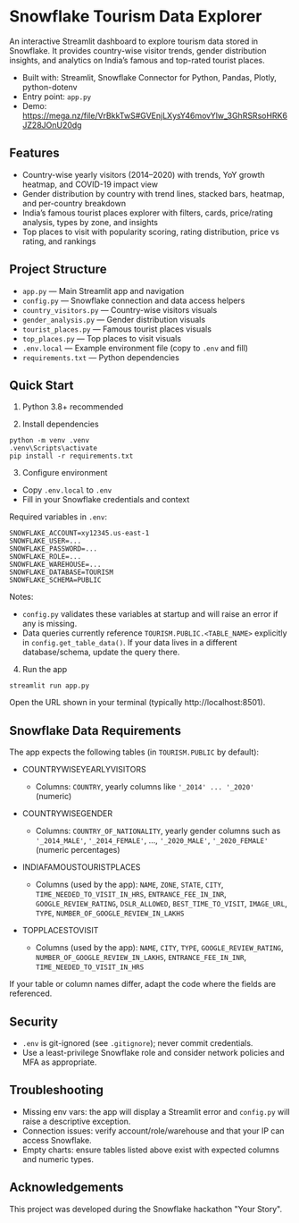 # Snowflake Tourism Data Explorer

An interactive Streamlit dashboard to explore tourism data stored in Snowflake. It provides country-wise visitor trends, gender distribution insights, and analytics on India’s famous and top-rated tourist places.

- Built with: Streamlit, Snowflake Connector for Python, Pandas, Plotly, python-dotenv
- Entry point: `app.py`
- Demo: https://mega.nz/file/VrBkkTwS#GVEnjLXysY46movYlw_3GhRSRsoHRK6JZ28JOnU20dg

## Features
- Country-wise yearly visitors (2014–2020) with trends, YoY growth heatmap, and COVID-19 impact view
- Gender distribution by country with trend lines, stacked bars, heatmap, and per-country breakdown
- India’s famous tourist places explorer with filters, cards, price/rating analysis, types by zone, and insights
- Top places to visit with popularity scoring, rating distribution, price vs rating, and rankings

## Project Structure
- `app.py` — Main Streamlit app and navigation
- `config.py` — Snowflake connection and data access helpers
- `country_visitors.py` — Country-wise visitors visuals
- `gender_analysis.py` — Gender distribution visuals
- `tourist_places.py` — Famous tourist places visuals
- `top_places.py` — Top places to visit visuals
- `.env.local` — Example environment file (copy to `.env` and fill)
- `requirements.txt` — Python dependencies

## Quick Start
1) Python 3.8+ recommended

2) Install dependencies
```
python -m venv .venv
.venv\Scripts\activate
pip install -r requirements.txt
```

3) Configure environment
- Copy `.env.local` to `.env`
- Fill in your Snowflake credentials and context

Required variables in `.env`:
```
SNOWFLAKE_ACCOUNT=xy12345.us-east-1
SNOWFLAKE_USER=...
SNOWFLAKE_PASSWORD=...
SNOWFLAKE_ROLE=...
SNOWFLAKE_WAREHOUSE=...
SNOWFLAKE_DATABASE=TOURISM
SNOWFLAKE_SCHEMA=PUBLIC
```
Notes:
- `config.py` validates these variables at startup and will raise an error if any is missing.
- Data queries currently reference `TOURISM.PUBLIC.<TABLE_NAME>` explicitly in `config.get_table_data()`. If your data lives in a different database/schema, update the query there.

4) Run the app
```
streamlit run app.py
```
Open the URL shown in your terminal (typically http://localhost:8501).

## Snowflake Data Requirements
The app expects the following tables (in `TOURISM.PUBLIC` by default):

- COUNTRYWISEYEARLYVISITORS
  - Columns: `COUNTRY`, yearly columns like `'_2014' ... '_2020'` (numeric)

- COUNTRYWISEGENDER
  - Columns: `COUNTRY_OF_NATIONALITY`, yearly gender columns such as `'_2014_MALE'`, `'_2014_FEMALE'`, …, `'_2020_MALE'`, `'_2020_FEMALE'` (numeric percentages)

- INDIAFAMOUSTOURISTPLACES
  - Columns (used by the app): `NAME`, `ZONE`, `STATE`, `CITY`, `TIME_NEEDED_TO_VISIT_IN_HRS`, `ENTRANCE_FEE_IN_INR`, `GOOGLE_REVIEW_RATING`, `DSLR_ALLOWED`, `BEST_TIME_TO_VISIT`, `IMAGE_URL`, `TYPE`, `NUMBER_OF_GOOGLE_REVIEW_IN_LAKHS`

- TOPPLACESTOVISIT
  - Columns (used by the app): `NAME`, `CITY`, `TYPE`, `GOOGLE_REVIEW_RATING`, `NUMBER_OF_GOOGLE_REVIEW_IN_LAKHS`, `ENTRANCE_FEE_IN_INR`, `TIME_NEEDED_TO_VISIT_IN_HRS`

If your table or column names differ, adapt the code where the fields are referenced.

## Security
- `.env` is git-ignored (see `.gitignore`); never commit credentials.
- Use a least-privilege Snowflake role and consider network policies and MFA as appropriate.

## Troubleshooting
- Missing env vars: the app will display a Streamlit error and `config.py` will raise a descriptive exception.
- Connection issues: verify account/role/warehouse and that your IP can access Snowflake.
- Empty charts: ensure tables listed above exist with expected columns and numeric types.

## Acknowledgements
This project was developed during the Snowflake hackathon "Your Story".
